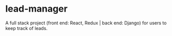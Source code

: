 # lead-manager
A full stack project (front end: React, Redux | back end: Django) for users to keep track of leads.
